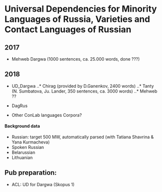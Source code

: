 # Universal Dependencies for Minority Languages of Russia, Varieties and Contact Languages of Russian

## 2017
* Mehweb Dargwa (1000 sentences, ca. 25.000 words, done ???)

## 2018
* UD_Dargwa
..* Chirag (provided by D.Ganenkov, 2400 words)
..* Tanty (N. Sumbatova, Ju. Lander, 350 sentences, ca. 3000 words)
..* Mehweb ??

* DagRus

* Other ConLab languages Corpora?

#### Background data
* Russian: target 500 MW, automatically parsed (with Tatiana Shavrina & Yana Kurmacheva)
* Spoken Russian
* Belarussian 
* Lithuanian

## Pub preparation:
* ACL: UD for Dargwa (Skopus 1)

